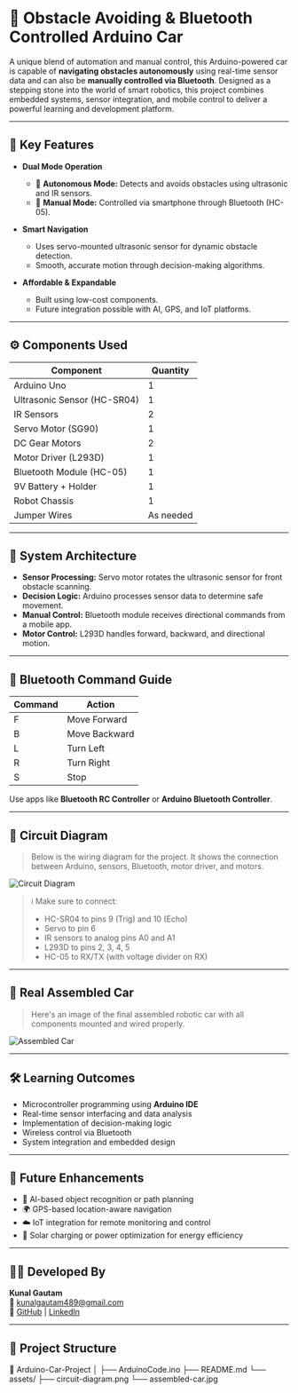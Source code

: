# 🚗 Obstacle Avoiding & Bluetooth Controlled Arduino Car

A unique blend of automation and manual control, this Arduino-powered car is capable of **navigating obstacles autonomously** using real-time sensor data and can also be **manually controlled via Bluetooth**. Designed as a stepping stone into the world of smart robotics, this project combines embedded systems, sensor integration, and mobile control to deliver a powerful learning and development platform.

---

## 🧠 Key Features

- **Dual Mode Operation**
  - 🔄 **Autonomous Mode:** Detects and avoids obstacles using ultrasonic and IR sensors.
  - 📱 **Manual Mode:** Controlled via smartphone through Bluetooth (HC-05).

- **Smart Navigation**
  - Uses servo-mounted ultrasonic sensor for dynamic obstacle detection.
  - Smooth, accurate motion through decision-making algorithms.

- **Affordable & Expandable**
  - Built using low-cost components.
  - Future integration possible with AI, GPS, and IoT platforms.

---

## ⚙️ Components Used

| Component                  | Quantity |
|---------------------------|----------|
| Arduino Uno               | 1        |
| Ultrasonic Sensor (HC-SR04) | 1        |
| IR Sensors                | 2        |
| Servo Motor (SG90)        | 1        |
| DC Gear Motors            | 2        |
| Motor Driver (L293D)      | 1        |
| Bluetooth Module (HC-05)  | 1        |
| 9V Battery + Holder       | 1        |
| Robot Chassis             | 1        |
| Jumper Wires              | As needed |

---

## 🧩 System Architecture

- **Sensor Processing:** Servo motor rotates the ultrasonic sensor for front obstacle scanning.
- **Decision Logic:** Arduino processes sensor data to determine safe movement.
- **Manual Control:** Bluetooth module receives directional commands from a mobile app.
- **Motor Control:** L293D handles forward, backward, and directional motion.

---

## 📲 Bluetooth Command Guide

| Command | Action        |
|---------|---------------|
| F       | Move Forward  |
| B       | Move Backward |
| L       | Turn Left     |
| R       | Turn Right    |
| S       | Stop          |

Use apps like **Bluetooth RC Controller** or **Arduino Bluetooth Controller**.

---

## 🔌 Circuit Diagram

> Below is the wiring diagram for the project. It shows the connection between Arduino, sensors, Bluetooth, motor driver, and motors.

![Circuit Diagram](https://github.com/kunal654/Obstacle-Avoiding-Bluetooth-Controlled-Arduino-Car/blob/main/assets/circuit-diagram.png?raw=true)

> ℹ️ Make sure to connect:
> - HC-SR04 to pins 9 (Trig) and 10 (Echo)
> - Servo to pin 6
> - IR sensors to analog pins A0 and A1
> - L293D to pins 2, 3, 4, 5
> - HC-05 to RX/TX (with voltage divider on RX)

---

## 🤖 Real Assembled Car

> Here's an image of the final assembled robotic car with all components mounted and wired properly.

![Assembled Car](https://github.com/kunal654/Obstacle-Avoiding-Bluetooth-Controlled-Arduino-Car/blob/main/assets/car.jpg?raw=true)

---

## 🛠 Learning Outcomes

- Microcontroller programming using **Arduino IDE**
- Real-time sensor interfacing and data analysis
- Implementation of decision-making logic
- Wireless control via Bluetooth
- System integration and embedded design

---

## 🚀 Future Enhancements

- 🤖 AI-based object recognition or path planning
- 🌍 GPS-based location-aware navigation
- ☁️ IoT integration for remote monitoring and control
- 🔋 Solar charging or power optimization for energy efficiency

---

## 👨‍💻 Developed By

**Kunal Gautam**  
📧 [kunalgautam489@gmail.com](mailto:kunalgautam489@gmail.com)  
🔗 [GitHub](https://github.com/kunal654) | [LinkedIn](https://www.linkedin.com/in/kunal-gautam-2981b2292/)

---

## 📁 Project Structure

📁 Arduino-Car-Project
│
├── ArduinoCode.ino
├── README.md
└── assets/
├── circuit-diagram.png
└── assembled-car.jpg

